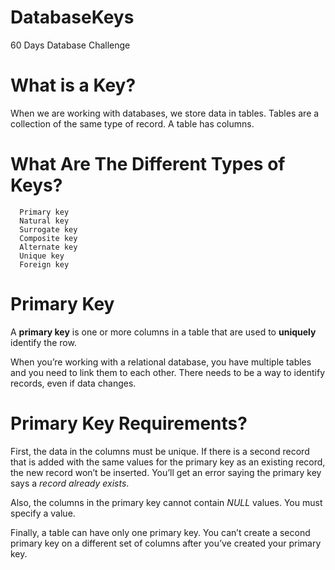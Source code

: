 # DatabaseKeys
60 Days Database Challenge


# What is a Key?

When we are working with databases, we store data in tables. Tables are a collection of the same type of record. A table has columns.

# What Are The Different Types of Keys?

      Primary key
      Natural key
      Surrogate key
      Composite key
      Alternate key
      Unique key
      Foreign key

# Primary Key

A **primary key** is one or more columns in a table that are used to **uniquely** identify the row.

When you’re working with a relational database, you have multiple tables and you need to link them to each other. There needs to be a way to identify records, even if data changes. 


# Primary Key Requirements?

First, the data in the columns must be unique. If there is a second record that is added with the same values for the primary key as an existing record, the new record won’t be inserted. You’ll get an error saying the primary key says a *record already exists*.

Also, the columns in the primary key cannot contain *NULL* values. You must specify a value.

Finally, a table can have only one primary key. You can’t create a second primary key on a different set of columns after you’ve created your primary key.

